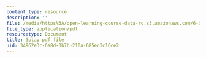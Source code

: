 ```yaml
---
content_type: resource
description: ''
file: /media/https%3A/open-learning-course-data-rc.s3.amazonaws.com/6-033-computer-system-engineering-spring-2018/34962e3c6a8d0b7b210a685ec3c16ce2_r2_-2KW76ec.pdf
file_type: application/pdf
resourcetype: Document
title: 3play pdf file
uid: 34962e3c-6a8d-0b7b-210a-685ec3c16ce2
---
```

